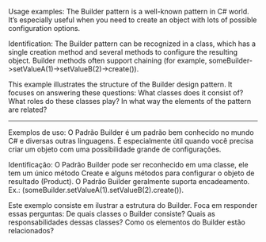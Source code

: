 Usage examples: The Builder pattern is a well-known pattern in C# world. It’s especially useful when you need to create an object with lots of possible configuration options.

Identification: The Builder pattern can be recognized in a class, which has a single creation method and several methods to configure the resulting object. Builder methods often support chaining (for example, someBuilder->setValueA(1)->setValueB(2)->create()).

This example illustrates the structure of the Builder design pattern. It focuses on answering these questions:
What classes does it consist of?
What roles do these classes play?
In what way the elements of the pattern are related?

--------------------------------------------------------------------------------------------------------------------

Exemplos de uso: O Padrão Builder é um padrão bem conhecido no mundo C# e diversas outras linguagens. É especialmente útil quando você precisa criar um objeto com uma possibilidade grande de configurações.

Identificação: O Padrão Builder pode ser reconhecido em uma classe, ele tem um único método Create e alguns métodos para configurar o objeto de resultado (Product). O Padrão Builder geralmente suporta encadeamento. Ex.: (someBuilder.setValueA(1).setValueB(2).create()). 

Este exemplo consiste em ilustrar a estrutura do Builder. Foca em responder essas perguntas:
De quais classes o Builder consiste?
Quais as responsabilidades dessas classes?
Como os elementos do Builder estão relacionados?
